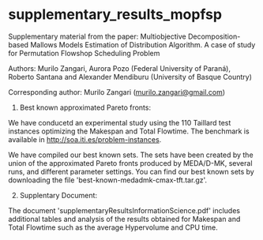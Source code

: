 # supplementary_results_mopfsp
Supplementary material from the paper: Multiobjective Decomposition-based Mallows Models Estimation of Distribution Algorithm. A case of study for Permutation Flowshop Scheduling Problem 

Authors: Murilo Zangari, Aurora Pozo (Federal University of Paraná), Roberto Santana and Alexander Mendiburu (University of Basque Country)

Corresponding author: Murilo Zangari (murilo.zangari@gmail.com)

1) Best known approximated Pareto fronts:

We have conducetd an experimental study using the 110 Taillard test instances optimizing the Makespan and Total Flowtime. The benchmark is available in http://soa.iti.es/problem-instances.

We have compiled our best known sets. The sets have been created by the union of the approximated Pareto fronts produced by  MEDA/D-MK, several runs, and different parameter settings. You can find our best known sets by downloading the file 'best-known-medadmk-cmax-tft.tar.gz'.

2) Supplentary Document:

The document 'supplementaryResultsInformationScience.pdf' includes additional tables and analysis of the results obtained for Makespan and Total Flowtime such as the average Hypervolume and CPU time.
